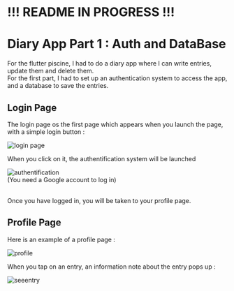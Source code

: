 # !!! README IN PROGRESS !!!

# Diary App Part 1 : Auth and DataBase

For the flutter piscine, I had to do a diary app where I can write entries, update them and delete them. <br/>
For the first part, I had to set up an authentication system to access the app, and a database to save the entries.

## Login Page

The login page os the first page which appears when you launch the page, with a simple login button : <br/>

![login page](https://github.com/Claken/Piscine_Flutter/assets/51683861/dfc79c22-9e7e-4b66-8a28-f37c1fe893f6)

When you click on it, the authentification system will be launched <br/>

![authentification](https://github.com/Claken/Piscine_Flutter/assets/51683861/24beefdc-e352-461e-9b86-c5387565b327)
<br/> (You need a Google account to log in)
<br/>

<br/>
Once you have logged in, you will be taken to your profile page.

## Profile Page

Here is an example of a profile page :

![profile](https://github.com/Claken/Piscine_Flutter/assets/51683861/504b943f-739d-461c-872c-87529726018e)

When you tap on an entry, an information note about the entry pops up :

![seeentry](https://github.com/Claken/Piscine_Flutter/assets/51683861/25fde4ca-8792-411f-bc8f-1d3821c97f7d)
